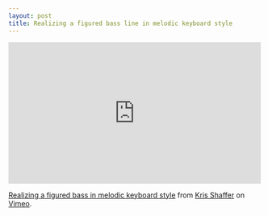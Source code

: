 ```yaml
---
layout: post
title: Realizing a figured bass line in melodic keyboard style
---
```


<iframe src="http://player.vimeo.com/video/60863823" width="500" height="281" frameborder="0" webkitAllowFullScreen mozallowfullscreen allowFullScreen></iframe> <p><a href="http://vimeo.com/60863823">Realizing a figured bass in melodic keyboard style</a> from <a href="http://vimeo.com/user11692346">Kris Shaffer</a> on <a href="http://vimeo.com">Vimeo</a>.</p>